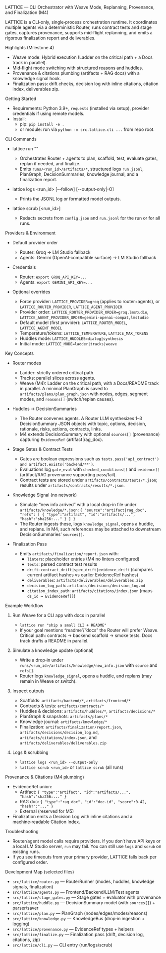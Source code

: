 LATTICE — CLI Orchestrator with Weave Mode, Replanning, Provenance, and Finalization (M4)

LATTICE is a CLI‑only, single‑process orchestration runtime. It coordinates multiple agents via a deterministic Router, runs contract tests and stage gates, captures provenance, supports mid‑flight replanning, and emits a rigorous finalization report and deliverables.

Highlights (Milestone 4)
- Weave mode: Hybrid execution (Ladder on the critical path + a Docs track in parallel).
- Mid‑flight mode switching with structured reasons and huddles.
- Provenance & citations plumbing (artifacts + RAG docs) with a knowledge signal hook.
- Finalization pass: drift checks, decision log with inline citations, citation index, deliverables zip.


Getting Started

- Requirements: Python 3.9+, `requests` (installed via setup), provider credentials if using remote models.
- Install:
  - pip: `pip install -e .`
  - or module: run via `python -m src.lattice.cli ...` from repo root.

CLI Commands

- lattice run "<goal>"
  - Orchestrates Router + agents to plan, scaffold, test, evaluate gates, replan if needed, and finalize.
  - Emits `runs/<run_id>/artifacts/*`, structured logs `run.jsonl`, PlanGraph, DecisionSummaries, knowledge journal, and a finalization report.

- lattice logs <run_id> [--follow] [--output-only|-O]
  - Prints the JSONL log or formatted model outputs.

- lattice scrub [<run_id>]
  - Redacts secrets from `config.json` and `run.jsonl` for the run or for all runs.


Providers & Environment

- Default provider order
  - Router: Groq → LM Studio fallback
  - Agents: Gemini (OpenAI‑compatible surface) → LM Studio fallback

- Credentials
  - Router: `export GROQ_API_KEY=...`
  - Agents: `export GEMINI_API_KEY=...`

- Optional overrides
  - Force provider: `LATTICE_PROVIDER=groq` (applies to router+agents), or `LATTICE_ROUTER_PROVIDER`, `LATTICE_AGENT_PROVIDER`
  - Provider order: `LATTICE_ROUTER_PROVIDER_ORDER=groq,lmstudio`, `LATTICE_AGENT_PROVIDER_ORDER=gemini-openai-compat,lmstudio`
  - Default model (first provider): `LATTICE_ROUTER_MODEL`, `LATTICE_AGENT_MODEL`
  - Temperature/tokens: `LATTICE_TEMPERATURE`, `LATTICE_MAX_TOKENS`
  - Huddles mode: `LATTICE_HUDDLES=dialog|synthesis`
  - Initial mode: `LATTICE_MODE=ladder|tracks|weave`


Key Concepts

- Router modes
  - Ladder: strictly ordered critical path.
  - Tracks: parallel slices across agents.
  - Weave (M4): Ladder on the critical path, with a Docs/README track in parallel. A minimal PlanGraph is saved to `artifacts/plans/plan_graph.json` with nodes, edges, segment modes, and `reasons[]` (switch/replan causes).

- Huddles → DecisionSummaries
  - The Router convenes agents. A Router LLM synthesizes 1–3 DecisionSummary JSON objects with topic, options, decision, rationale, risks, actions, contracts, links.
  - M4 extends DecisionSummary with optional `sources[]` (provenance) capturing `EvidenceRef` (artifact|rag_doc).

- Stage Gates & Contract Tests
  - Gates are boolean expressions such as `tests.pass('api_contract') and artifact.exists('backend/**')`.
  - Evaluations log `gate_eval` with `checked_conditions[]` and `evidence[]` (artifact/RAG provenance supporting pass/fail).
  - Contract tests are stored under `artifacts/contracts/tests/*.json`; results under `artifacts/contracts/results/*.json`.

- Knowledge Signal (no network)
  - Simulate “new info arrived” with a local drop‑in file under `artifacts/knowledge/*.json`:
    `{ "source":"artifact|rag_doc", "refs": [ { "type":"artifact", "id":"artifacts/...", "hash":"sha256:..." } ] }`
  - The Router ingests these, logs `knowledge_signal`, opens a huddle, and replans. In M4, such references may be attached to downstream DecisionSummaries’ `sources[]`.

- Finalization Pass
  - Emits `artifacts/finalization/report.json` with:
    - `linters`: placeholder entries (M4 no linters configured)
    - `tests`: parsed contract test results
    - `drift`: `contract_drift|spec_drift|evidence_drift` (compares current artifact hashes vs earlier EvidenceRef hashes)
    - `deliverables`: `artifacts/deliverables/deliverables.zip`
    - `decision_log_path`: `artifacts/decisions/decision_log.md`
    - `citation_index_path`: `artifacts/citations/index.json` (maps `ds_id → EvidenceRef[]`)


Example Workflow

1) Run Weave for a CLI app with docs in parallel
   - `lattice run "ship a small CLI + README"`
   - If your goal mentions “readme”/“docs” the Router will prefer Weave. Critical path: contracts → backend scaffold → smoke tests. Docs track drafts a README in parallel.

2) Simulate a knowledge update (optional)
   - Write a drop‑in under `runs/<run_id>/artifacts/knowledge/new_info.json` with `source` and `refs[]`.
   - Router logs `knowledge_signal`, opens a huddle, and replans (may remain in Weave or switch).

3) Inspect outputs
   - Scaffolds: `artifacts/backend/*`, `artifacts/frontend/*`
   - Contracts & tests: `artifacts/contracts/*`
   - Huddles & decisions: `artifacts/huddles/*`, `artifacts/decisions/*`
   - PlanGraph & snapshots: `artifacts/plans/*`
   - Knowledge journal: `artifacts/knowledge/*`
   - Finalization: `artifacts/finalization/report.json`, `artifacts/decisions/decision_log.md`, `artifacts/citations/index.json`, and `artifacts/deliverables/deliverables.zip`

4) Logs & scrubbing
   - `lattice logs <run_id> --output-only`
   - `lattice scrub <run_id>` or `lattice scrub` (all runs)


Provenance & Citations (M4 plumbing)

- EvidenceRef union:
  - Artifact: `{ "type":"artifact", "id":"artifacts/...", "hash":"sha256:..." }`
  - RAG doc: `{ "type":"rag_doc", "id":"doc-id", "score":0.42, "hash?":"..." }`
  - External (reserved for M5)
- Finalization emits a Decision Log with inline citations and a machine‑readable Citation Index.


Troubleshooting

- Router/agent model calls require providers. If you don’t have API keys or a local LM Studio server, `run` may fail. You can still use `logs` and `scrub` on existing runs.
- If you see timeouts from your primary provider, LATTICE falls back per configured order.


Development Map (selected files)

- `src/lattice/router.py` — RouterRunner (modes, huddles, knowledge signals, finalization)
- `src/lattice/agents.py` — Frontend/Backend/LLM/Test agents
- `src/lattice/stage_gates.py` — Stage gates + evaluator with provenance
- `src/lattice/huddle.py` — DecisionSummary model (with `sources[]`) + parser/saver
- `src/lattice/plan.py` — PlanGraph (nodes/edges/modes/reasons)
- `src/lattice/knowledge.py` — KnowledgeBus (drop‑in ingestion + logging)
- `src/lattice/provenance.py` — EvidenceRef types + helpers
- `src/lattice/finalize.py` — Finalization pass (drift, decision log, citations, zip)
- `src/lattice/cli.py` — CLI entry (run/logs/scrub)

